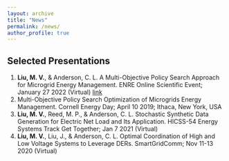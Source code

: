 ```yaml
---
layout: archive
title: "News"
permalink: /news/
author_profile: true
---
```


## Selected Presentations
1. **Liu, M. V.**, & Anderson, C. L. A Multi-Objective Policy Search Approach for Microgrid Energy Management. ENRE Online Scientific Event; January 27 2022 (Virtual) [link](https://media.ed.ac.uk/id/1_gjf98dl2)
2. Multi-Objective Policy Search Optimization of Microgrids Energy Management. Cornell Energy Day; April 10 2019; Ithaca, New York, USA
3. **Liu, M. V.**, Reed, M. P., & Anderson, C. L. Stochastic Synthetic Data Generation for Electric Net Load
and Its Application. HICSS-54 Energy Systems Track Get Together; Jan 7 2021 (Virtual)
4. **Liu, M. V.**, Liu, J., & Anderson, C. L. Optimal Coordination of High and Low Voltage Systems to Leverage DERs. SmartGridComm; Nov 11-13 2020 (Virtual)


